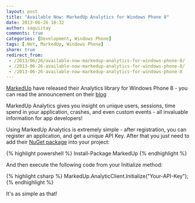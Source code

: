 ```yaml
---
layout: post
title: "Available Now: MarkedUp Analytics for Windows Phone 8"
date: 2013-06-26 10:32
author: saguiitay
comments: true
categories: [Development, Windows Phone]
tags: [.Net, MarkedUp, Windows Phone]
share: true
redirect_from:
 - /2013/06/26/available-now-markedup-analytics-for-windows-phone-8/
 - /2013-06-26-available-now-markedup-analytics-for-windows-phone-8/
 - /2013-06-26-available-now-markedup-analytics-for-windows-phone-8
---
```

[MarkedUp](http://www.markedup.com) have released their Analytics library for Windows Phone 8 - you can read the announcement on 
their [blog](http://blog.markedup.com/2013/06/available-now-markedup-analytics-for-windows-phone-8/)

MarkedUp Analytics gives you insight on unique users, sessions, time spend in your application, crashes, and even custom events - all invaluable
information for app developers!

Using MarkedUp Analytics is extremely simple - after registration, you can register an application, and get a unique API Key.
After that you just need to add their [NuGet package](https://nuget.org/packages/MarkedUp/) into your project:

{% highlight powershell %}
    Install-Package MarkedUp
{% endhighlight %}

And then execute the following code from your Initialize method:

{% highlight csharp %}
    MarkedUp.AnalyticClient.Initialize("Your-API-Key");
{% endhighlight %}

It's as simple as that!

